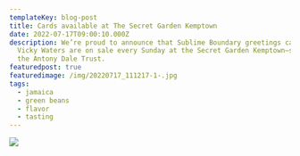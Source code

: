 ```yaml
---
templateKey: blog-post
title: Cards available at The Secret Garden Kemptown
date: 2022-07-17T09:00:10.000Z
description: We’re proud to announce that Sublime Boundary greetings cards by
  Vicky Waters are on sale every Sunday at the Secret Garden Kemptown—supporting
  the Antony Dale Trust.
featuredpost: true
featuredimage: /img/20220717_111217-1-.jpg
tags:
  - jamaica
  - green beans
  - flavor
  - tasting
---
```

![](/img/20220717_111217-1-.jpg)